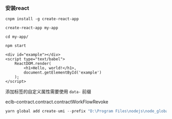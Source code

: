 

### 安装react

```shell
cnpm install -g create-react-app

create-react-app my-app

cd my-app/

npm start
```







```react
<div id="example"></div>
<script type="text/babel">
    ReactDOM.render(
        <h1>Hello, world!</h1>,
        document.getElementById('example')
    );
</script>
```



添加标签的自定义属性需要使用 `data-` 前缀















eclb-contract.contract.contractWorkFlowRevoke





```csharp
yarn global add create-umi --prefix "D:\Program Files\nodejs\node_global\bin\create-umi"
```













